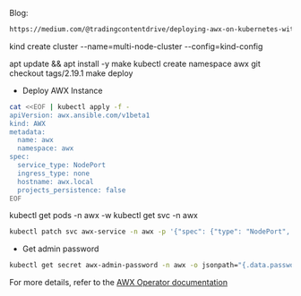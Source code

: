 Blog: 
```sh
https://medium.com/@tradingcontentdrive/deploying-awx-on-kubernetes-with-kind-and-awx-operator-in-10-steps-c757e9f78095
```
kind create cluster --name=multi-node-cluster --config=kind-config

apt update && apt install -y make
kubectl create namespace awx
git checkout tags/2.19.1
make deploy

- Deploy AWX Instance
```sh
cat <<EOF | kubectl apply -f -
apiVersion: awx.ansible.com/v1beta1
kind: AWX
metadata:
  name: awx
  namespace: awx
spec:
  service_type: NodePort
  ingress_type: none
  hostname: awx.local
  projects_persistence: false
EOF
```


kubectl get pods -n awx -w
kubectl get svc -n awx
```sh
kubectl patch svc awx-service -n awx -p '{"spec": {"type": "NodePort", "ports": [{"port": 80, "targetPort": 80, "protocol": "TCP", "nodePort": 30000}]}}'
```
- Get admin password
```sh
kubectl get secret awx-admin-password -n awx -o jsonpath="{.data.password}" | base64 --decode
```
For more details, refer to the [AWX Operator documentation](https://github.com/ansible/awx-operator)
